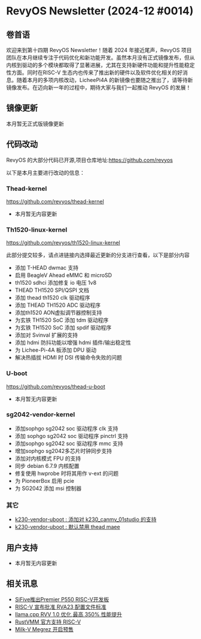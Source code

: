 # RevyOS Newsletter (2024-12 #0014)

## 卷首语

欢迎来到第十四期 RevyOS Newsletter！随着 2024 年接近尾声，RevyOS 项目团队在本月继续专注于代码优化和新功能开发。虽然本月没有正式镜像发布，但从内核到驱动的多个模块都取得了显著进展，尤其在支持新硬件功能和提升性能稳定性方面。同时在RISC-V 生态内也传来了推出新的硬件以及软件优化相关的好消息。随着本月的多项内核改动，LicheePi4A 的新镜像也要随之推出了，请等待新镜像发布。在迈向新一年的过程中，期待大家与我们一起推动 RevyOS 的发展！

## 镜像更新

本月暂无正式版镜像更新

## 代码改动

RevyOS 的大部分代码已开源,项目仓库地址:https://github.com/revyos

以下是本月主要进行改动的信息：

### Thead-kernel

https://github.com/revyos/thead-kernel

- 本月暂无内容更新

### Th1520-linux-kernel

https://github.com/revyos/th1520-linux-kernel

此部分提交较多，请点进链接内选择最近更新的分支进行查看，以下是部分内容

- 添加 T-HEAD dwmac 支持
- 启用 BeagleV Ahead eMMC 和 microSD
- th1520 sdhci 添加修复 io 电压 1v8
- THEAD TH1520 SPI/QSPI 文档
- 添加 thead th1520 clk 驱动程序
- 添加 THEAD TH1520 ADC 驱动程序
- 添加th1520 AON虚拟调节器控制支持
- 为玄铁 TH1520 SoC 添加 tdm 驱动程序
- 为玄铁 TH1520 SoC 添加 spdif 驱动程序
- 添加对 Svinval 扩展的支持
- 添加 hdmi 防抖功能以增强 hdmi 插件/输出稳定性
- 为 Lichee-Pi-4A 板添加 DPU 驱动
- 解决热插拔 HDMI 时 DSI 传输命令失败的问题

### U-boot

https://github.com/revyos/thead-u-boot

- 本月暂无内容更新

### sg2042-vendor-kernel

- 添加sophgo sg2042 soc 驱动程序 clk 支持
- 添加 sophgo sg2042 soc 驱动程序 pinctrl 支持
- 添加sophgo sg2042 soc 驱动程序 mmc 支持
- 增加sophgo sg2042多芯片时钟同步支持
- 添加对内核模式 FPU 的支持
- 同步 debian 6.7.9 内核配置
- 修复使用 hwprobe 时将其用作 v-ext 的问题
- 为 PioneerBox 启用 pcie
- 为 SG2042 添加 msi 控制器

### 其它

- [k230-vendor-uboot : 添加对 k230_canmv_01studio 的支持](https://github.com/revyos/k230-vendor-uboot/commit/ce0c5abba9724daacb5b7a1f107bcd628d2a0aef)
- [k230-vendor-uboot : 默认禁用 thead maee](https://github.com/revyos/k230-vendor-uboot/commit/0b364dc6c72dad22d87f13160fbb40c19562bdcf)

## 用户支持

- 本月暂无内容更新

## 相关讯息

- [SiFive推出Premier P550 RISC-V开发板](https://www.sifive.cn/press/sifive-unveils-the-hifive-premier-p550-the-first-commercially)
- [RISC-V 宣布批准 RVA23 配置文件标准](https://riscv.org/announcements/2024/10/risc-v-announces-ratification-of-the-rva23-profile-standard/)
- [llama.cpp RVV 1.0 优化,最高 350% 性能提升](https://mp.weixin.qq.com/s?__biz=Mzg3MzkxMTE4NQ==&mid=2247485108&idx=1&sn=83dce1418b53b3ec35d084ad0e747ad4&scene=21#wechat_redirect)
- [RustVMM 官方支持 RISC-V](https://mp.weixin.qq.com/s/4lQodkzrifXWAs1MeRAavQ)
- [Milk-V Megrez 开启预售](https://mp.weixin.qq.com/s/8W0Jsr_xHgl3_ejtoWMkVA)